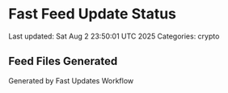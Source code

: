 # Fast Feed Update Status
Last updated: Sat Aug  2 23:50:01 UTC 2025
Categories: crypto

## Feed Files Generated

Generated by Fast Updates Workflow
